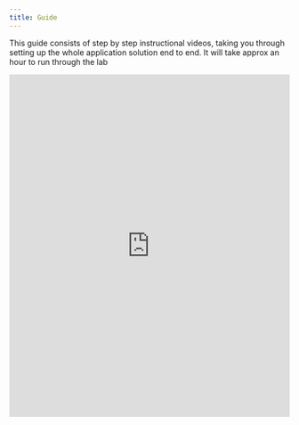 ```yaml
---
title: Guide
---
```


This guide consists of step by step instructional videos, taking you through setting up the whole application solution end to end. It will take approx an hour to run through the lab

<iframe width="100%" height="615" src="https://www.youtube.com/embed/videoseries?list=PLhnSSylQTB-nVzRyAYJm8oe1VaVL9C7yW" frameborder="0" allow="autoplay; encrypted-media" allowfullscreen></iframe>